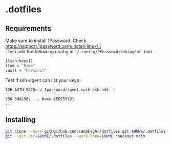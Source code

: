 # .dotfiles
## Requirements
Make sure to install 1Password. Check https://support.1password.com/install-linux/.\
\
Then add the following config in ``~/.config/1Password/ssh/agent.toml ``.
```bash
[[ssh-keys]]
item = "Name"
vault = "Personal"
```
Test if ssh-agent can list your keys :
```bash
SSH_AUTH_SOCK=~/.1password/agent.sock ssh-add -l
```
```bash
256 SHA256: ... Name (ED25519)
...
```
## Installing
```bash
git clone --bare git@github.com:samaksghr/dotfiles.git $HOME/.dotfiles
git --git-dir=$HOME/.dotfiles --work-tree=$HOME checkout main
```